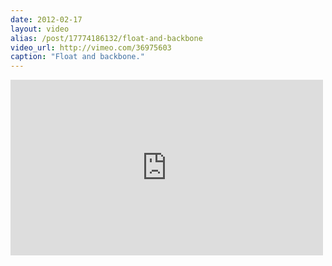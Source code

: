 ```yaml
---
date: 2012-02-17
layout: video
alias: /post/17774186132/float-and-backbone
video_url: http://vimeo.com/36975603
caption: "Float and backbone."
---
```


<iframe src="http://player.vimeo.com/video/36975603" width="500" height="281" frameborder="0"></iframe>

